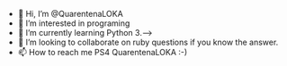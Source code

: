 - 👋 Hi, I’m @QuarentenaLOKA
- 👀 I’m interested in programing
- 🌱 I’m currently learning Python 3.-->
- 💞️ I’m looking to collaborate on ruby questions if you know the answer.
- 📫 How to reach me PS4 QuarentenaLOKA :-)

<!---
QuarentenaLOKA/QuarentenaLOKA is a ✨ special ✨ repository because its `README.md` (this file) appears on your GitHub profile.
You can click the Preview link to take a look at your changes.
--->
